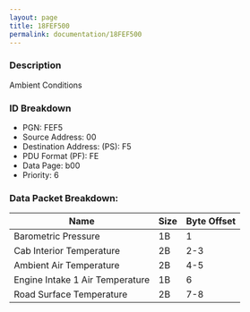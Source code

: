 ```yaml
---
layout: page
title: 18FEF500
permalink: documentation/18FEF500
---
```


### Description

Ambient Conditions

### ID Breakdown
<ul>
 <li>PGN: FEF5</li>
 <li>Source Address: 00</li>
 <li>Destination Address: (PS): F5</li>
 <li>PDU Format (PF): FE</li>
 <li>Data Page: b00</li>
 <li>Priority: 6</li>
</ul>

### Data Packet Breakdown:

| Name | Size | Byte Offset |
| ---- | ---- | ----------- |
| Barometric Pressure | 1B | 1 |
| Cab Interior Temperature | 2B | 2-3 |
| Ambient Air Temperature | 2B | 4-5 |
| Engine Intake 1 Air Temperature | 1B | 6 |
| Road Surface Temperature | 2B | 7-8 |
